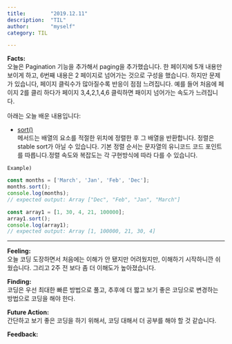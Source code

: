 ```yaml
---
title:        "2019.12.11"
description:  "TIL"
author:       "myself"
category: TIL

---
```


<strong>Facts:</strong><br> 
오늘은 Pagination 기능을 추가해서 paging을 추가했습니다. 한 페이지에 5개 내용만 보이게 하고, 6번째 내용은 2 페이지로 넘어가는 것으로 구성을 했습니다. 하지만 문제가 있습니다, 페이지 클릭수가 많아질수록 반응이 점점 느려집니다. 예를 들어 처음에 페이지 2를 클리 하다가 페이지 3,4,2,1,4,6 클릭하면 패이지 넘어가는 속도가 느려집니다. 

아래는 오늘 배운 내용입니다:<br>

- [sort()](https://developer.mozilla.org/ko/docs/Web/JavaScript/Reference/Global_Objects/Array/sort) <br>
메서드는 배열의 요소를 적절한 위치에 정렬한 후 그 배열을 반환합니다. 정렬은 stable sort가 아닐 수 있습니다. 기본 정렬 순서는 문자열의 유니코드 코드 포인트를 따릅니다.정렬 속도와 복잡도는 각 구현방식에 따라 다를 수 있습니다.

`Example)`

```JavaScript
const months = ['March', 'Jan', 'Feb', 'Dec'];
months.sort();
console.log(months);
// expected output: Array ["Dec", "Feb", "Jan", "March"]

const array1 = [1, 30, 4, 21, 100000];
array1.sort();
console.log(array1);
// expected output: Array [1, 100000, 21, 30, 4]
```
---

<strong>Feeling:</strong><br>
오늘 코딩 도장하면서 처음에는 이해가 안 됐지만 어려웠지만, 이해하기 시작하니깐 쉬웠습니다. 그리고 2주 전 보다 좀 더 이해도가 높아졌습니다.

<strong>Finding:</strong><br>
코딩은 우선 최대한 빠른 방법으로 풀고, 추후에 더 짧고 보기 좋은 코딩으로 변경하는 방법으로 코딩을 해야 한다.

<strong>Future Action:</strong><br>
간단하고 보기 좋은 코딩을 하기 위해서, 코딩 대해서 더 공부를 해야 할 것 같습니다.

<strong>Feedback:</strong><br>
 